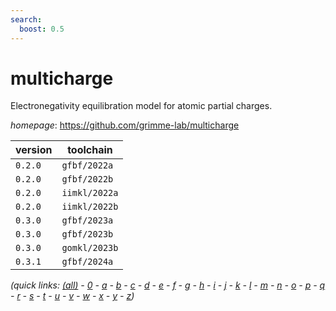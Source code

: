 ```yaml
---
search:
  boost: 0.5
---
```

# multicharge

Electronegativity equilibration model for atomic partial charges.

*homepage*: <https://github.com/grimme-lab/multicharge>

version | toolchain
--------|----------
``0.2.0`` | ``gfbf/2022a``
``0.2.0`` | ``gfbf/2022b``
``0.2.0`` | ``iimkl/2022a``
``0.2.0`` | ``iimkl/2022b``
``0.3.0`` | ``gfbf/2023a``
``0.3.0`` | ``gfbf/2023b``
``0.3.0`` | ``gomkl/2023b``
``0.3.1`` | ``gfbf/2024a``


*(quick links: [(all)](../index.md) - [0](../0/index.md) - [a](../a/index.md) - [b](../b/index.md) - [c](../c/index.md) - [d](../d/index.md) - [e](../e/index.md) - [f](../f/index.md) - [g](../g/index.md) - [h](../h/index.md) - [i](../i/index.md) - [j](../j/index.md) - [k](../k/index.md) - [l](../l/index.md) - [m](../m/index.md) - [n](../n/index.md) - [o](../o/index.md) - [p](../p/index.md) - [q](../q/index.md) - [r](../r/index.md) - [s](../s/index.md) - [t](../t/index.md) - [u](../u/index.md) - [v](../v/index.md) - [w](../w/index.md) - [x](../x/index.md) - [y](../y/index.md) - [z](../z/index.md))*

